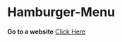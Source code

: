 # Hamburger-Menu

**Go to a website** [Click Here](https://mostafaessam7.github.io/CSS-Hamburger-Menu/)

